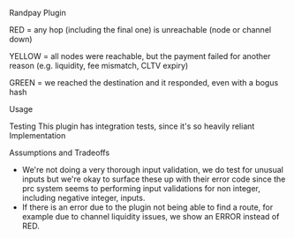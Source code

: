 Randpay Plugin

RED = any hop (including the final one) is unreachable (node or channel down)

YELLOW = all nodes were reachable, but the payment failed for another reason (e.g. liquidity, fee mismatch, CLTV expiry)

GREEN = we reached the destination and it responded, even with a bogus hash


Usage

Testing 
This plugin has integration tests, since it's so heavily reliant 
Implementation 


Assumptions and Tradeoffs 

- We're not doing a very thorough input validation, we do test for 
unusual inputs but we're okay to surface these up with their error code since the prc system seems to performing input validations for non integer, 
including negative integer, inputs.
- If there is an error due to the plugin not being able to find a route, for example due to channel liquidity issues, we show an ERROR instead of RED.